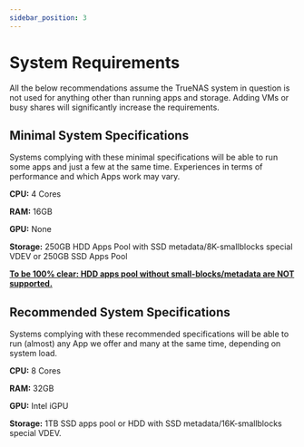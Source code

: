 ```yaml
---
sidebar_position: 3
---
```

# System Requirements

All the below recommendations assume the TrueNAS system in question is not used for anything other than running apps and storage.
Adding VMs or busy shares will significantly increase the requirements.

## Minimal System Specifications

Systems complying with these minimal specifications will be able to run some apps and just a few at the same time.
Experiences in terms of performance and which Apps work may vary.

**CPU:** 4 Cores

**RAM:** 16GB

**GPU:** None

**Storage:** 250GB HDD Apps Pool with SSD metadata/8K-smallblocks special VDEV or 250GB SSD Apps Pool

<u><b>To be 100% clear: HDD apps pool without small-blocks/metadata are NOT supported.</b></u>

## Recommended System Specifications

Systems complying with these recommended specifications will be able to run (almost) any App we offer and many at the same time, depending on system load.

**CPU:** 8 Cores

**RAM:** 32GB

**GPU:** Intel iGPU

**Storage:** 1TB SSD apps pool or HDD with SSD metadata/16K-smallblocks special VDEV.
